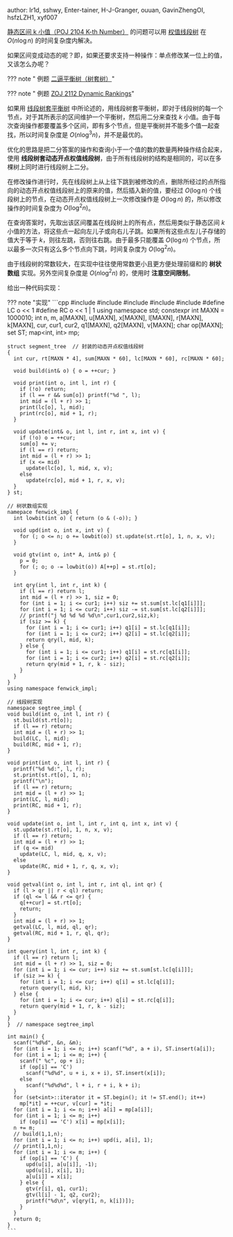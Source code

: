 author: Ir1d, sshwy, Enter-tainer, H-J-Granger, ouuan, GavinZhengOI, hsfzLZH1, xyf007

[静态区间 k 小值（POJ 2104 K-th Number）](http://poj.org/problem?id=2104) 的问题可以用 [权值线段树](./persistent-seg.md) 在 $O(n\log n)$ 的时间复杂度内解决。

如果区间变成动态的呢？即，如果还要求支持一种操作：单点修改某一位上的值，又该怎么办呢？

??? note " 例题 [二逼平衡树（树套树）](https://loj.ac/problem/106)"
    

??? note " 例题 [ZOJ 2112 Dynamic Rankings](https://zoj.pintia.cn/problem-sets/91827364500/problems/91827365611)"
    

如果用 [线段树套平衡树](./balanced-in-seg.md) 中所论述的，用线段树套平衡树，即对于线段树的每一个节点，对于其所表示的区间维护一个平衡树，然后用二分来查找 $k$ 小值。由于每次查询操作都要覆盖多个区间，即有多个节点，但是平衡树并不能多个值一起查找，所以时间复杂度是 $O(n\log^3 n)$，并不是最优的。

优化的思路是把二分答案的操作和查询小于一个值的数的数量两种操作结合起来，使用 **线段树套动态开点权值线段树**，由于所有线段树的结构是相同的，可以在多棵树上同时进行线段树上二分。

在修改操作进行时，先在线段树上从上往下跳到被修改的点，删除所经过的点所指向的动态开点权值线段树上的原来的值，然后插入新的值，要经过 $O(\log n)$ 个线段树上的节点，在动态开点权值线段树上一次修改操作是 $O(\log n)$ 的，所以修改操作的时间复杂度为 $O(\log^2 n)$。

在查询答案时，先取出该区间覆盖在线段树上的所有点，然后用类似于静态区间 $k$ 小值的方法，将这些点一起向左儿子或向右儿子跳。如果所有这些点左儿子存储的值大于等于 $k$，则往左跳，否则往右跳。由于最多只能覆盖 $O(\log n)$ 个节点，所以最多一次只有这么多个节点向下跳，时间复杂度为 $O(\log^2 n)$。

由于线段树的常数较大，在实现中往往使用常数更小且更方便处理前缀和的 **树状数组** 实现。另外空间复杂度是 $O(n\log^2 n)$ 的，使用时 **注意空间限制**。

给出一种代码实现：

??? note "实现"
    ```cpp
    #include <algorithm>
    #include <cstdio>
    #include <cstring>
    #include <map>
    #include <set>
    #define LC o << 1
    #define RC o << 1 | 1
    using namespace std;
    constexpr int MAXN = 1000010;
    int n, m, a[MAXN], u[MAXN], x[MAXN], l[MAXN], r[MAXN], k[MAXN], cur, cur1, cur2,
        q1[MAXN], q2[MAXN], v[MAXN];
    char op[MAXN];
    set<int> ST;
    map<int, int> mp;
    
    struct segment_tree  // 封装的动态开点权值线段树
    {
      int cur, rt[MAXN * 4], sum[MAXN * 60], lc[MAXN * 60], rc[MAXN * 60];
    
      void build(int& o) { o = ++cur; }
    
      void print(int o, int l, int r) {
        if (!o) return;
        if (l == r && sum[o]) printf("%d ", l);
        int mid = (l + r) >> 1;
        print(lc[o], l, mid);
        print(rc[o], mid + 1, r);
      }
    
      void update(int& o, int l, int r, int x, int v) {
        if (!o) o = ++cur;
        sum[o] += v;
        if (l == r) return;
        int mid = (l + r) >> 1;
        if (x <= mid)
          update(lc[o], l, mid, x, v);
        else
          update(rc[o], mid + 1, r, x, v);
      }
    } st;
    
    // 树状数组实现
    namepace fenwick_impl {
      int lowbit(int o) { return (o & (-o)); }
    
      void upd(int o, int x, int v) {
        for (; o <= n; o += lowbit(o)) st.update(st.rt[o], 1, n, x, v);
      }
    
      void gtv(int o, int* A, int& p) {
        p = 0;
        for (; o; o -= lowbit(o)) A[++p] = st.rt[o];
      }
    
      int qry(int l, int r, int k) {
        if (l == r) return l;
        int mid = (l + r) >> 1, siz = 0;
        for (int i = 1; i <= cur1; i++) siz += st.sum[st.lc[q1[i]]];
        for (int i = 1; i <= cur2; i++) siz -= st.sum[st.lc[q2[i]]];
        // printf("j %d %d %d %d\n",cur1,cur2,siz,k);
        if (siz >= k) {
          for (int i = 1; i <= cur1; i++) q1[i] = st.lc[q1[i]];
          for (int i = 1; i <= cur2; i++) q2[i] = st.lc[q2[i]];
          return qry(l, mid, k);
        } else {
          for (int i = 1; i <= cur1; i++) q1[i] = st.rc[q1[i]];
          for (int i = 1; i <= cur2; i++) q2[i] = st.rc[q2[i]];
          return qry(mid + 1, r, k - siz);
        }
      }
    }
    using namespace fenwick_impl;
    
    // 线段树实现
    namespace segtree_impl {
    void build(int o, int l, int r) {
      st.build(st.rt[o]);
      if (l == r) return;
      int mid = (l + r) >> 1;
      build(LC, l, mid);
      build(RC, mid + 1, r);
    }
    
    void print(int o, int l, int r) {
      printf("%d %d:", l, r);
      st.print(st.rt[o], 1, n);
      printf("\n");
      if (l == r) return;
      int mid = (l + r) >> 1;
      print(LC, l, mid);
      print(RC, mid + 1, r);
    }
    
    void update(int o, int l, int r, int q, int x, int v) {
      st.update(st.rt[o], 1, n, x, v);
      if (l == r) return;
      int mid = (l + r) >> 1;
      if (q <= mid)
        update(LC, l, mid, q, x, v);
      else
        update(RC, mid + 1, r, q, x, v);
    }
    
    void getval(int o, int l, int r, int ql, int qr) {
      if (l > qr || r < ql) return;
      if (ql <= l && r <= qr) {
        q[++cur] = st.rt[o];
        return;
      }
      int mid = (l + r) >> 1;
      getval(LC, l, mid, ql, qr);
      getval(RC, mid + 1, r, ql, qr);
    }
    
    int query(int l, int r, int k) {
      if (l == r) return l;
      int mid = (l + r) >> 1, siz = 0;
      for (int i = 1; i <= cur; i++) siz += st.sum[st.lc[q[i]]];
      if (siz >= k) {
        for (int i = 1; i <= cur; i++) q[i] = st.lc[q[i]];
        return query(l, mid, k);
      } else {
        for (int i = 1; i <= cur; i++) q[i] = st.rc[q[i]];
        return query(mid + 1, r, k - siz);
      }
    }
    }  // namespace segtree_impl
    
    int main() {
      scanf("%d%d", &n, &m);
      for (int i = 1; i <= n; i++) scanf("%d", a + i), ST.insert(a[i]);
      for (int i = 1; i <= m; i++) {
        scanf(" %c", op + i);
        if (op[i] == 'C')
          scanf("%d%d", u + i, x + i), ST.insert(x[i]);
        else
          scanf("%d%d%d", l + i, r + i, k + i);
      }
      for (set<int>::iterator it = ST.begin(); it != ST.end(); it++)
        mp[*it] = ++cur, v[cur] = *it;
      for (int i = 1; i <= n; i++) a[i] = mp[a[i]];
      for (int i = 1; i <= m; i++)
        if (op[i] == 'C') x[i] = mp[x[i]];
      n += m;
      // build(1,1,n);
      for (int i = 1; i <= n; i++) upd(i, a[i], 1);
      // print(1,1,n);
      for (int i = 1; i <= m; i++) {
        if (op[i] == 'C') {
          upd(u[i], a[u[i]], -1);
          upd(u[i], x[i], 1);
          a[u[i]] = x[i];
        } else {
          gtv(r[i], q1, cur1);
          gtv(l[i] - 1, q2, cur2);
          printf("%d\n", v[qry(1, n, k[i])]);
        }
      }
      return 0;
    }
    ```
